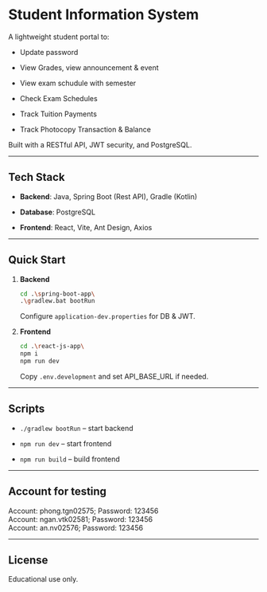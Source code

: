 # Student Information System

A lightweight student portal to:

- Update password

- View Grades, view announcement & event

- View exam schudule with semester

- Check Exam Schedules

- Track Tuition Payments

- Track Photocopy Transaction & Balance

Built with a RESTful API, JWT security, and PostgreSQL.

---

## Tech Stack

- **Backend**: Java, Spring Boot (Rest API), Gradle (Kotlin)

- **Database**: PostgreSQL

- **Frontend**: React, Vite, Ant Design, Axios

---

## Quick Start

1. **Backend**
   
   ```bash
   cd .\spring-boot-app\
   .\gradlew.bat bootRun
   ```
   
   Configure `application-dev.properties` for DB & JWT.

2. **Frontend**
   
   ```bash
   cd .\react-js-app\
   npm i
   npm run dev
   ```
   
   Copy `.env.development` and set API_BASE_URL if needed.

---

## Scripts

- `./gradlew bootRun` – start backend

- `npm run dev` – start frontend

- `npm run build` – build frontend

---

## Account for testing

Account: phong.tgn02575; Password: 123456  
Account: ngan.vtk02581; Password: 123456  
Account: an.nv02576; Password: 123456

---

## License

Educational use only.
